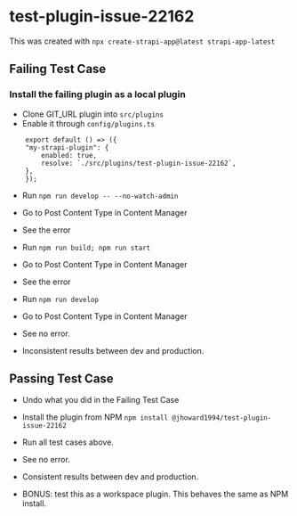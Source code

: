 # test-plugin-issue-22162

This was created with `npx create-strapi-app@latest strapi-app-latest`

## Failing Test Case

### Install the failing plugin as a local plugin

- Clone GIT_URL plugin into `src/plugins`
- Enable it through `config/plugins.ts`

```
    export default () => ({
    "my-strapi-plugin": {
        enabled: true,
        resolve: `./src/plugins/test-plugin-issue-22162`,
    },
    });
```

- Run `npm run develop -- --no-watch-admin`
- Go to Post Content Type in Content Manager
- See the error

- Run `npm run build; npm run start`
- Go to Post Content Type in Content Manager
- See the error

- Run `npm run develop`
- Go to Post Content Type in Content Manager
- See no error.
- Inconsistent results between dev and production.

## Passing Test Case

- Undo what you did in the Failing Test Case

- Install the plugin from NPM `npm install @jhoward1994/test-plugin-issue-22162`
- Run all test cases above.
- See no error.
- Consistent results between dev and production.

- BONUS: test this as a workspace plugin. This behaves the same as NPM install.
